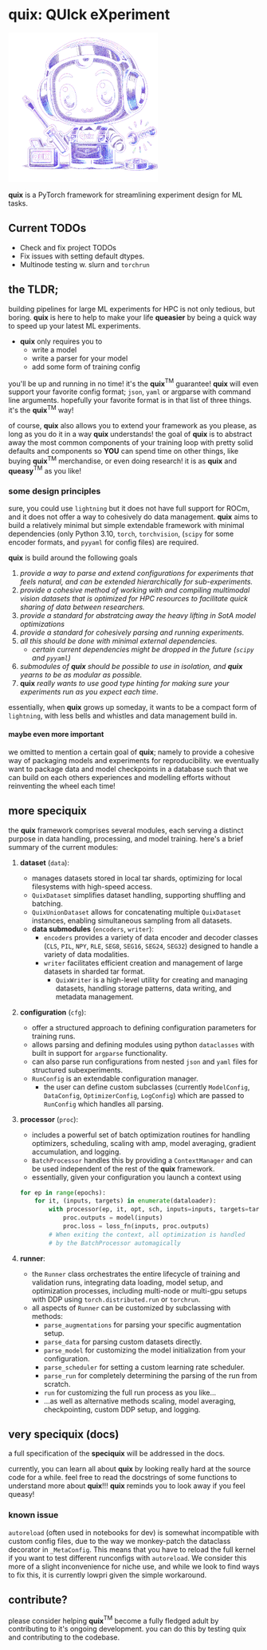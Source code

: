 # quix: QUIck eXperiment

<img src="rsc/quix.png" alt="quix in full glory" width="300"/>

**quix** is a PyTorch framework for streamlining experiment design for ML tasks. 

## Current TODOs

- Check and fix project TODOs
- Fix issues with setting default dtypes.
- Multinode testing w. slurn and `torchrun`

## the TLDR;

building pipelines for large ML experiments for HPC is not only tedious, but boring. **quix** is here to help to make your life **queasier** by being a quick way to speed up your latest ML experiments.
 
- **quix** only requires you to
    - write a model
    - write a parser for your model
    - add some form of training config

you'll be up and running in no time! it's the **quix**$^{\mathrm{TM}}$ guarantee! **quix** will even support your favorite config format; `json`, `yaml` or argparse with command line arguments. hopefully your favorite format is in that list of three things. it's the **quix**$^{\mathrm{TM}}$ way!

of course, **quix** also allows you to extend your framework as you please, as long as you do it in a way **quix** understands!
the goal of **quix** is to abstract away the most common components of your training loop with pretty solid defaults and components so **YOU** can spend time on other things, like buying **quix**$^{\mathrm{TM}}$ merchandise, or even doing research! it is as **quix** and **queasy**$^{\mathrm{TM}}$ as you like!

### some design principles

sure, you could use `lightning` but it does not have full support for ROCm, and it does not offer a way to cohesively do data management. **quix** aims to build a relatively minimal but simple extendable framework with minimal dependencies 
(only Python 3.10, `torch`, `torchvision`, (`scipy` for some encoder formats, and `pyyaml` for config files) are required.

**quix** is build around the following goals
1. *provide a way to parse and extend configurations for experiments that feels natural, and can be extended hierarchically for sub-experiments.*
2. *provide a cohesive method of working with and compiling multimodal vision datasets that is optimized for HPC resources to facilitate quick sharing of data between researchers.*
3. *provide a standard for abstratcing away the heavy lifting in SotA model optimizations*
4. *provide a standard for cohesively parsing and running experiments.*
5. *all this should be done with minimal external dependencies.*
    - *certain current dependencies might be dropped in the future (`scipy` and `pyyaml`)*
6. *submodules of **quix** should be possible to use in isolation, and **quix** yearns to be as modular as possible.*
7. **quix** *really wants to use good type hinting for making sure your experiments run as you expect each time*.

essentially, when **quix** grows up someday, it wants to be a compact form of `lightning`, with less bells and whistles and data management build in.

#### maybe even more important

we omitted to mention a certain goal of **quix**; namely to provide a cohesive way of packaging models and experiments for reproducibility. we eventually want to package data and model checkpoints in a database such that we can build on each others experiences and modelling efforts without reinventing the wheel each time!


## more speciquix

the **quix** framework comprises several modules, each serving a distinct purpose in data handling, processing, and model training. here's a brief summary of the current modules:

1. **dataset** (`data`): 
    - manages datasets stored in local tar shards, optimizing for local filesystems with high-speed access.
    - `QuixDataset` simplifies dataset handling, supporting shuffling and batching.
    - `QuixUnionDataset` allows for concatenating multiple `QuixDataset` instances, enabling simultaneous sampling from all datasets.
    - **data submodules** (`encoders`, `writer`):
        - `encoders` provides a variety of data encoder and decoder classes (`CLS`, `PIL`, `NPY`, `RLE`, `SEG8`, `SEG16`, `SEG24`, `SEG32`) designed to handle a variety of data modalities. 
        - `writer` facilitates efficient creation and management of large datasets in sharded tar format.
            - `QuixWriter` is a high-level utility for creating and managing datasets, handling storage patterns, data writing, and metadata management.


2. **configuration** (`cfg`):
    - offer a structured approach to defining configuration parameters for training runs.
    - allows parsing and defining modules using python `dataclasses` with built in support for `argparse` functionality.
    - can also parse run configurations from nested `json` and `yaml` files for structured subexperiments.
    - `RunConfig` is an extendable configuration manager.
        - the user can define custom subclasses (currently `ModelConfig`, `DataConfig`, `OptimizerConfig`, `LogConfig`) which are passed to `RunConfig` which handles all parsing.

3. **processor** (`proc`):
    - includes a powerful set of batch optimization routines for handling optimizers, scheduling, scaling with amp, model averaging, gradient accumulation, and logging.
    - `BatchProcessor` handles this by providing a `ContextManager` and can be used independent of the rest of the **quix** framework.
    - essentially, given your configuration you launch a context using 
    ```python
    for ep in range(epochs):
        for it, (inputs, targets) in enumerate(dataloader):
            with processor(ep, it, opt, sch, inputs=inputs, targets=targets) as proc:
                proc.outputs = model(inputs)
                proc.loss = loss_fn(inputs, proc.outputs)
            # When exiting the context, all optimization is handled
            # by the BatchProcessor automagically
    ```

3. **runner**:
    - the `Runner` class orchestrates the entire lifecycle of training and validation runs, integrating data loading, model setup, and optimization processes, including multi-node or multi-gpu setups with DDP using `torch.distributed.run` or `torchrun`.
    - all aspects of `Runner` can be customized by subclassing with methods:
        - `parse_augmentations` for parsing your specific augmentation setup.
        - `parse_data` for parsing custom datasets directly.
        - `parse_model` for customizing the model initialization from your configuration.
        - `parse_scheduler` for setting a custom learning rate scheduler.
        - `parse_run` for completely determining the parsing of the run from scratch.
        - `run` for customizing the full run process as you like...
        - ...as well as alternative methods scaling, model averaging, checkpointing, custom DDP setup, and logging.

## very speciquix (docs)

a full specification of the **speciquix** will be addressed in the docs.

currently, you can learn all about **quix** by looking really hard at the source code for a while. feel free to read the docstrings of some functions to understand more about **quix**!!! **quix** reminds you to look away if you feel queasy!


### known issue

`autoreload` (often used in notebooks for dev) is somewhat incompatible with custom config files, due to the way we monkey-patch the dataclass decorator in `_MetaConfig`. This means that you have to reload the full kernel if you want to test different runconfigs with `autoreload`. We consider this more of a slight inconvenience for niche use, and while we look to find ways to fix this, it is currently lowpri given the simple workaround.


## contribute?

please consider helping **quix**$^\mathrm{TM}$ become a fully fledged adult by contributing to it's ongoing development. you can do this by testing quix and contributing to the codebase.
